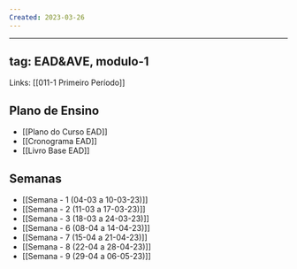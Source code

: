 ```yaml
---
Created: 2023-03-26
---
```


---
tag: EAD&AVE, modulo-1
---
Links: [[011-1 Primeiro Período]] 

## Plano de Ensino
- [[Plano do Curso EAD]]
- [[Cronograma EAD]]
- [[Livro Base EAD]]
## Semanas
- [[Semana - 1 (04-03 a 10-03-23)]]
- [[Semana - 2 (11-03 a 17-03-23)]]
- [[Semana - 3 (18-03 a 24-03-23)]]
-  [[Semana - 6 (08-04 a 14-04-23)]]
- [[Semana - 7 (15-04 a 21-04-23)]]
- [[Semana - 8 (22-04 a 28-04-23)]]
- [[Semana - 9 (29-04 a 06-05-23)]]